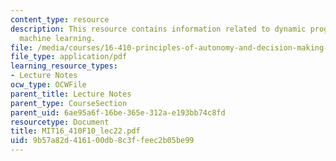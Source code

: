 ```yaml
---
content_type: resource
description: This resource contains information related to dynamic programming and
  machine learning.
file: /media/courses/16-410-principles-of-autonomy-and-decision-making-fall-2010/9b57a82d416100db8c3ffeec2b05be99_MIT16_410F10_lec22.pdf
file_type: application/pdf
learning_resource_types:
- Lecture Notes
ocw_type: OCWFile
parent_title: Lecture Notes
parent_type: CourseSection
parent_uid: 6ae95a6f-16be-365e-312a-e193bb74c8fd
resourcetype: Document
title: MIT16_410F10_lec22.pdf
uid: 9b57a82d-4161-00db-8c3f-feec2b05be99
---
```

